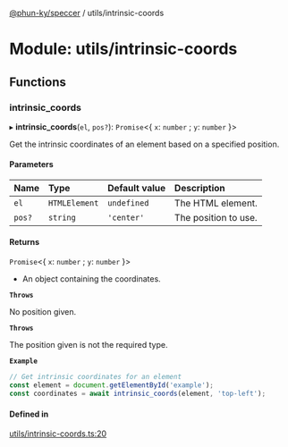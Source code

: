 [@phun-ky/speccer](../README.md) / utils/intrinsic-coords

# Module: utils/intrinsic-coords

## Functions

### intrinsic\_coords

▸ **intrinsic_coords**(`el`, `pos?`): `Promise`\<\{ `x`: `number` ; `y`: `number`  }\>

Get the intrinsic coordinates of an element based on a specified position.

#### Parameters

| Name | Type | Default value | Description |
| :------ | :------ | :------ | :------ |
| `el` | `HTMLElement` | `undefined` | The HTML element. |
| `pos?` | `string` | `'center'` | The position to use. |

#### Returns

`Promise`\<\{ `x`: `number` ; `y`: `number`  }\>

- An object containing the coordinates.

**`Throws`**

No position given.

**`Throws`**

The position given is not the required type.

**`Example`**

```ts
// Get intrinsic coordinates for an element
const element = document.getElementById('example');
const coordinates = await intrinsic_coords(element, 'top-left');
```

#### Defined in

[utils/intrinsic-coords.ts:20](https://github.com/phun-ky/speccer/blob/main/src/utils/intrinsic-coords.ts#L20)
